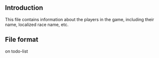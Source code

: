 ## Introduction ##

This file contains information about the players in the game, including their name, localized race name, etc.

## File format ##

on todo-list
